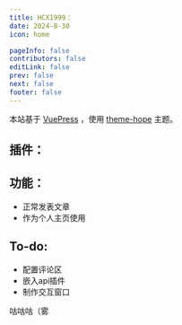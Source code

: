 ```yaml
---
title: HCX1999：
date: 2024-8-30
icon: home

pageInfo: false
contributors: false
editLink: false
prev: false
next: false
footer: false
---
```


本站基于 [VuePress](https://vuejs.press/zh/) ，使用 [theme-hope](https://theme-hope.vuejs.press/zh/guide/intro/intro.html) 主题。

## 插件：

## 功能：

- 正常发表文章
- 作为个人主页使用

## To-do:

- 配置评论区
- 嵌入api插件
- 制作交互窗口

咕咕咕（雾